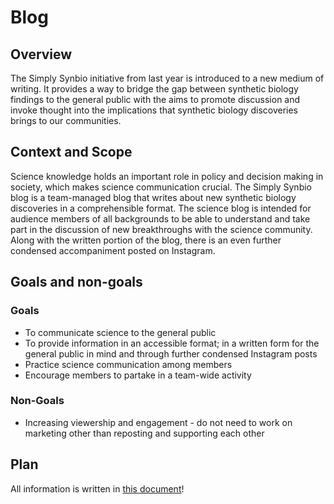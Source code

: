 # Blog
## Overview
The Simply Synbio initiative from last year is introduced to a new medium of writing. It provides a way to bridge the gap between synthetic biology findings to the general public with the aims to promote discussion and invoke thought into the implications that synthetic biology discoveries brings to our communities. 
## Context and Scope
Science knowledge holds an important role in policy and decision making in society, which makes science communication crucial. The Simply Synbio blog is a team-managed blog that writes about new synthetic biology discoveries in a comprehensible format. The science blog is intended for audience members of all backgrounds to be able to understand and take part in the discussion of new breakthroughs with the science community. Along with the written portion of the blog, there is an even further condensed accompaniment posted on Instagram. 
## Goals and non-goals
### Goals 
* To communicate science to the general public
* To provide information in an accessible format; in a written form for the general public in mind and through further condensed Instagram posts 
* Practice science communication among members 
* Encourage members to partake in a team-wide activity 

### Non-Goals 
* Increasing viewership and engagement - do not need to work on marketing other than reposting and supporting each other
## Plan
All information is written in [this document](https://docs.google.com/document/d/1-8aSKSGI76kBacukW1unSoVD9LehKRr7WmXuYSvquNM/edit)! 
